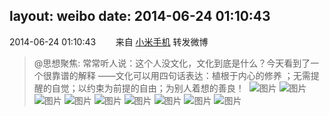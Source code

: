 layout: weibo
date: 2014-06-24 01:10:43
---
2014-06-24 01:10:43  &nbsp;&nbsp;&nbsp;&nbsp;&nbsp;&nbsp; 来自 <a href="http://app.weibo.com/t/feed/22zMnn" rel="nofollow">小米手机</a>
转发微博
>  @思想聚焦: 常常听人说：这个人没文化，文化到底是什么？今天看到了一个很靠谱的解释 ——文化可以用四句话表达：植根于内心的修养 ；无需提醒的自觉；以约束为前提的自由；为别人着想的善良！ ​​​
>  ![图片](https://ww2.sinaimg.cn/large/67dd74e0gw1ehocomdokej203w03wt8n.jpg)
>  ![图片](https://ww2.sinaimg.cn/large/67dd74e0gw1ehoconeh7pj203w03wq2s.jpg)
>  ![图片](https://ww2.sinaimg.cn/large/67dd74e0gw1ehocoo5qqbj203w03wjr9.jpg)
>  ![图片](https://ww2.sinaimg.cn/large/67dd74e0gw1ehocop26d4j203w03wjra.jpg)
>  ![图片](https://ww1.sinaimg.cn/large/67dd74e0gw1ehocopxqc8j203w03w0sn.jpg)
>  ![图片](https://ww2.sinaimg.cn/large/67dd74e0gw1ehocoqs21wj203w03wdfr.jpg)
>  ![图片](https://ww4.sinaimg.cn/large/67dd74e0gw1ehocorvy56j203w03wq2t.jpg)
>  ![图片](https://ww2.sinaimg.cn/large/67dd74e0gw1ehocosysicj203w03wjra.jpg)
>  ![图片](https://ww4.sinaimg.cn/large/67dd74e0gw1ehocots6arj203w03wmx1.jpg)
